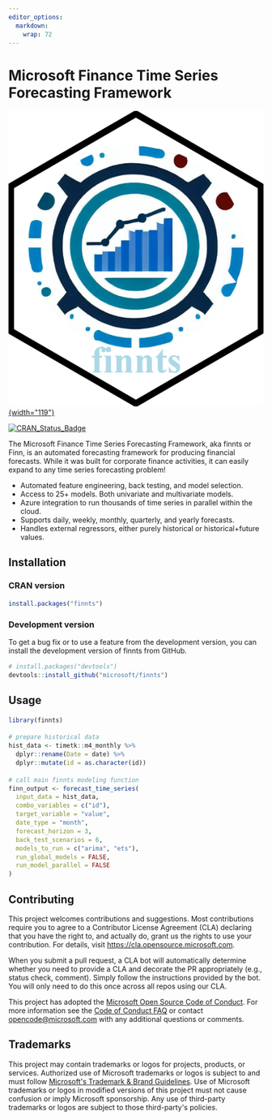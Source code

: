 ```yaml
---
editor_options: 
  markdown: 
    wrap: 72
---
```


# Microsoft Finance Time Series Forecasting Framework

[![](man/figures/logo.png){width="119"}](https://microsoft.github.io/finnts/)

<!-- badges: start -->

[![CRAN_Status_Badge](http://www.r-pkg.org/badges/version/finnts)](https://cran.r-project.org/package=finnts)

<!-- badges: end -->

The Microsoft Finance Time Series Forecasting Framework, aka finnts or
Finn, is an automated forecasting framework for producing financial
forecasts. While it was built for corporate finance activities, it can
easily expand to any time series forecasting problem!

-   Automated feature engineering, back testing, and model selection.
-   Access to 25+ models. Both univariate and multivariate models.
-   Azure integration to run thousands of time series in parallel within
    the cloud.
-   Supports daily, weekly, monthly, quarterly, and yearly forecasts.
-   Handles external regressors, either purely historical or
    historical+future values.

## Installation

### CRAN version

``` r
install.packages("finnts")
```

### Development version

To get a bug fix or to use a feature from the development version, you
can install the development version of finnts from GitHub.

``` r
# install.packages("devtools")
devtools::install_github("microsoft/finnts")
```

## Usage

``` r
library(finnts)

# prepare historical data
hist_data <- timetk::m4_monthly %>%
  dplyr::rename(Date = date) %>%
  dplyr::mutate(id = as.character(id))

# call main finnts modeling function
finn_output <- forecast_time_series(
  input_data = hist_data,
  combo_variables = c("id"),
  target_variable = "value",
  date_type = "month",
  forecast_horizon = 3,
  back_test_scenarios = 6, 
  models_to_run = c("arima", "ets"), 
  run_global_models = FALSE, 
  run_model_parallel = FALSE
)
```

## Contributing

This project welcomes contributions and suggestions. Most contributions
require you to agree to a Contributor License Agreement (CLA) declaring
that you have the right to, and actually do, grant us the rights to use
your contribution. For details, visit
<https://cla.opensource.microsoft.com>.

When you submit a pull request, a CLA bot will automatically determine
whether you need to provide a CLA and decorate the PR appropriately
(e.g., status check, comment). Simply follow the instructions provided
by the bot. You will only need to do this once across all repos using
our CLA.

This project has adopted the [Microsoft Open Source Code of
Conduct](https://opensource.microsoft.com/codeofconduct/). For more
information see the [Code of Conduct
FAQ](https://opensource.microsoft.com/codeofconduct/faq/) or contact
[opencode\@microsoft.com](mailto:opencode@microsoft.com) with any
additional questions or comments.

## Trademarks

This project may contain trademarks or logos for projects, products, or
services. Authorized use of Microsoft trademarks or logos is subject to
and must follow [Microsoft's Trademark & Brand
Guidelines](https://www.microsoft.com/en-us/legal/intellectualproperty/trademarks).
Use of Microsoft trademarks or logos in modified versions of this
project must not cause confusion or imply Microsoft sponsorship. Any use
of third-party trademarks or logos are subject to those third-party's
policies.
